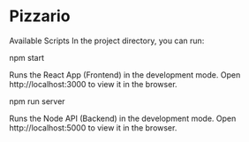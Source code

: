 # Pizzario
Available Scripts
In the project directory, you can run:

npm start

Runs the React App (Frontend) in the development mode.
Open http://localhost:3000 to view it in the browser.

npm run server

Runs the Node API (Backend) in the development mode.
Open http://localhost:5000 to view it in the browser.
